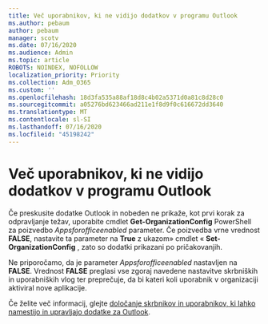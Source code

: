 ```yaml
---
title: Več uporabnikov, ki ne vidijo dodatkov v programu Outlook
ms.author: pebaum
author: pebaum
manager: scotv
ms.date: 07/16/2020
ms.audience: Admin
ms.topic: article
ROBOTS: NOINDEX, NOFOLLOW
localization_priority: Priority
ms.collection: Adm_O365
ms.custom: ''
ms.openlocfilehash: 18d3fa535a88af18d8c4b02a5371d0a81c8d28c0
ms.sourcegitcommit: a05276bd623466ad211e1f8d9f0c616672dd3640
ms.translationtype: MT
ms.contentlocale: sl-SI
ms.lasthandoff: 07/16/2020
ms.locfileid: "45198242"
---
```

# <a name="multiple-users-not-seeing-add-ins-in-outlook"></a>Več uporabnikov, ki ne vidijo dodatkov v programu Outlook

Če preskusite dodatke Outlook in nobeden ne prikaže, kot prvi korak za odpravljanje težav, uporabite cmdlet **Get-OrganizationConfig** PowerShell za poizvedbo _Appsforofficeenabled_ parameter. Če poizvedba vrne vrednost **FALSE**, nastavite ta parameter na **True** z ukazom» cmdlet « **Set-OrganizationConfig** , zato so dodatki prikazani po pričakovanjih.

Ne priporočamo, da je parameter _Appsforofficeenabled_ nastavljen na **FALSE**. Vrednost **FALSE** preglasi vse zgoraj navedene nastavitve skrbniških in uporabniških vlog ter preprečuje, da bi kateri koli uporabnik v organizaciji aktiviral nove aplikacije.

Če želite več informacij, glejte [določanje skrbnikov in uporabnikov, ki lahko namestijo in upravljajo dodatke za Outlook](https://docs.microsoft.com/exchange/clients-and-mobile-in-exchange-online/add-ins-for-outlook/specify-who-can-install-and-manage-add-ins#user-roles).